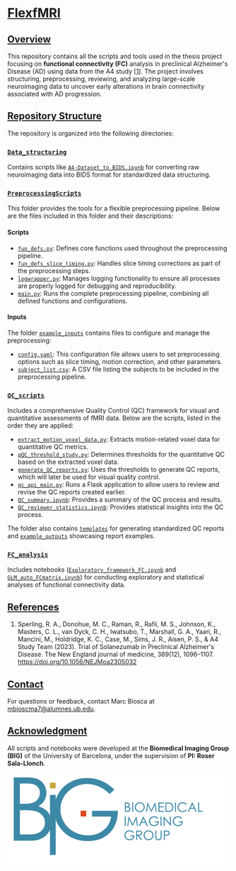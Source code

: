 

# [FlexfMRI](#overview)

## [Overview](#overview)
This repository contains all the scripts and tools used in the thesis project focusing on **functional connectivity (FC)** analysis in preclinical Alzheimer's Disease (AD) using data from the A4 study [<a href="#ref-a4">1</a>]. The project involves structuring, preprocessing, reviewing, and analyzing large-scale neuroimaging data to uncover early alterations in brain connectivity associated with AD progression.

## [Repository Structure](#repository-structure)
The repository is organized into the following directories:

### [`Data_structuring`](./Data_structuring)  
Contains scripts like [`A4-Dataset_to_BIDS.ipynb`](./Data_structuring/A4-Dataset_to_BIDS.ipynb) for converting raw neuroimaging data into BIDS format for standardized data structuring.

### [`PreprocessingScripts`](./PreprocessingScripts)  
This folder provides the tools for a flexible preprocessing pipeline. Below are the files included in this folder and their descriptions:

#### **Scripts**
- [`fun_defs.py`](./PreprocessingScripts/fun_defs.py): Defines core functions used throughout the preprocessing pipeline.
- [`fun_defs_slice_timing.py`](./PreprocessingScripts/fun_defs_slice_timing.py): Handles slice timing corrections as part of the preprocessing steps.
- [`logwrapper.py`](./PreprocessingScripts/logwrapper.py): Manages logging functionality to ensure all processes are properly logged for debugging and reproducibility.
- [`main.py`](./PreprocessingScripts/main.py): Runs the complete preprocessing pipeline, combining all defined functions and configurations.

#### **Inputs**
The folder [`example_inputs`](./PreprocessingScripts/example_inputs) contains files to configure and manage the preprocessing:
- [`config.yaml`](./PreprocessingScripts/example_inputs/config.yaml): This configuration file allows users to set preprocessing options such as slice timing, motion correction, and other parameters.
- [`subject_list.csv`](./PreprocessingScripts/example_inputs/subject_list.csv): A CSV file listing the subjects to be included in the preprocessing pipeline.

### [`QC_scripts`](./QC_scripts)  
Includes a comprehensive Quality Control (QC) framework for visual and quantitative assessments of fMRI data. Below are the scripts, listed in the order they are applied:

- [`extract_motion_voxel_data.py`](./QC_scripts/extract_motion_voxel_data.py): Extracts motion-related voxel data for quantitative QC metrics.
- [`qQC_threshold_study.py`](./QC_scripts/qQC_threshold_study.py): Determines thresholds for the quantitative QC based on the extracted voxel data.
- [`generate_QC_reports.py`](./QC_scripts/generate_QC_reports.py): Uses the thresholds to generate QC reports, which will later be used for visual quality control.
- [`qc_api_main.py`](./QC_scripts/qc_api_main.py): Runs a Flask application to allow users to review and revise the QC reports created earlier.
- [`QC_summary.ipynb`](./QC_scripts/QC_summary.ipynb): Provides a summary of the QC process and results.
- [`QC_reviewer_statistics.ipynb`](./QC_scripts/QC_reviewer_statistics.ipynb): Provides statistical insights into the QC process.

The folder also contains [`templates`](./QC_scripts/templates) for generating standardized QC reports and [`example_outputs`](./QC_scripts/example_outputs) showcasing report examples.

### [`FC_analysis`](./FC_analysis)  
Includes notebooks ([`Exploratory_framework_FC.ipynb`](./FC_analysis/Exploratory_framework_FC.ipynb) and [`GLM_auto_FCmatrix.ipynb`](./FC_analysis/GLM_auto_FCmatrix.ipynb)) for conducting exploratory and statistical analyses of functional connectivity data.

## [References](#references)
1. <a name="ref-a4"></a> Sperling, R. A., Donohue, M. C., Raman, R., Rafii, M. S., Johnson, K., Masters, C. L., van Dyck, C. H., Iwatsubo, T., Marshall, G. A., Yaari, R., Mancini, M., Holdridge, K. C., Case, M., Sims, J. R., Aisen, P. S., & A4 Study Team (2023). Trial of Solanezumab in Preclinical Alzheimer's Disease. The New England journal of medicine, 389(12), 1096–1107. https://doi.org/10.1056/NEJMoa2305032

## [Contact](#contact)
For questions or feedback, contact Marc Biosca at [mbioscma7@alumnes.ub.edu](mailto:mbioscma7@alumnes.ub.edu).

## [Acknowledgment](#acknowledgment)
All scripts and notebooks were developed at the **Biomedical Imaging Group (BIG)** of the University of Barcelona, under the supervision of **PI: Roser Sala-Llonch**.

![BIG Logo](image.png)

